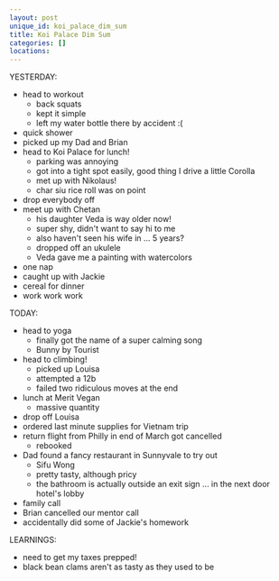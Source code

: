 ```yaml
---
layout: post
unique_id: koi_palace_dim_sum
title: Koi Palace Dim Sum
categories: []
locations: 
---
```


YESTERDAY:
* head to workout
  * back squats
  * kept it simple
  * left my water bottle there by accident :(
* quick shower
* picked up my Dad and Brian
* head to Koi Palace for lunch!
  * parking was annoying
  * got into a tight spot easily, good thing I drive a little Corolla
  * met up with Nikolaus!
  * char siu rice roll was on point
* drop everybody off
* meet up with Chetan
  * his daughter Veda is way older now!
  * super shy, didn't want to say hi to me
  * also haven't seen his wife in ... 5 years?
  * dropped off an ukulele
  * Veda gave me a painting with watercolors
* one nap
* caught up with Jackie
* cereal for dinner
* work work work

TODAY:
* head to yoga
  * finally got the name of a super calming song
  * Bunny by Tourist
* head to climbing!
  * picked up Louisa
  * attempted a 12b
  * failed two ridiculous moves at the end
* lunch at Merit Vegan
  * massive quantity
* drop off Louisa
* ordered last minute supplies for Vietnam trip
* return flight from Philly in end of March got cancelled
  * rebooked
* Dad found a fancy restaurant in Sunnyvale to try out
  * Sifu Wong
  * pretty tasty, although pricy
  * the bathroom is actually outside an exit sign ... in the next door hotel's lobby
* family call
* Brian cancelled our mentor call
* accidentally did some of Jackie's homework

LEARNINGS:
* need to get my taxes prepped!
* black bean clams aren't as tasty as they used to be
